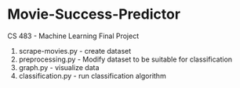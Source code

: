 # Movie-Success-Predictor
CS 483 - Machine Learning Final Project

1. scrape-movies.py - create dataset
2. preprocessing.py - Modify dataset to be suitable for classification
3. graph.py - visualize data
4. classification.py - run classification algorithm
